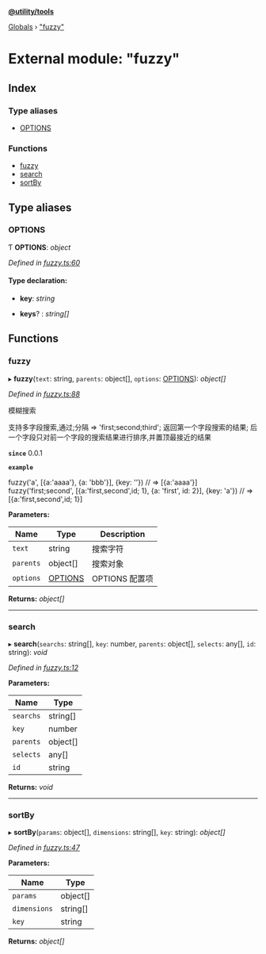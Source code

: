 **[@utility/tools](../README.md)**

[Globals](../globals.md) › ["fuzzy"](_fuzzy_.md)

# External module: "fuzzy"

## Index

### Type aliases

* [OPTIONS](_fuzzy_.md#options)

### Functions

* [fuzzy](_fuzzy_.md#fuzzy)
* [search](_fuzzy_.md#search)
* [sortBy](_fuzzy_.md#sortby)

## Type aliases

###  OPTIONS

Ƭ **OPTIONS**: *object*

*Defined in [fuzzy.ts:60](https://github.com/Wimjiang/utility/blob/f148596/src/fuzzy.ts#L60)*

#### Type declaration:

* **key**: *string*

* **keys**? : *string[]*

## Functions

###  fuzzy

▸ **fuzzy**(`text`: string, `parents`: object[], `options`: [OPTIONS](_fuzzy_.md#options)): *object[]*

*Defined in [fuzzy.ts:88](https://github.com/Wimjiang/utility/blob/f148596/src/fuzzy.ts#L88)*

模糊搜索

  支持多字段搜索,通过;分隔 => 'first;second;third';
  返回第一个字段搜索的结果;
  后一个字段只对前一个字段的搜索结果进行排序,并置顶最接近的结果

**`since`** 0.0.1

**`example`** 

fuzzy('a', [{a:'aaaa'}, {a: 'bbb'}], {key: ''})
// => [{a:'aaaa'}]
fuzzy('first;second', [{a:'first,second',id; 1}, {a: 'first', id: 2}], {key: 'a'})
// => [{a:'first,second',id; 1}]

**Parameters:**

Name | Type | Description |
------ | ------ | ------ |
`text` | string | 搜索字符 |
`parents` | object[] | 搜索对象 |
`options` | [OPTIONS](_fuzzy_.md#options) | OPTIONS 配置项 |

**Returns:** *object[]*

___

###  search

▸ **search**(`searchs`: string[], `key`: number, `parents`: object[], `selects`: any[], `id`: string): *void*

*Defined in [fuzzy.ts:12](https://github.com/Wimjiang/utility/blob/f148596/src/fuzzy.ts#L12)*

**Parameters:**

Name | Type |
------ | ------ |
`searchs` | string[] |
`key` | number |
`parents` | object[] |
`selects` | any[] |
`id` | string |

**Returns:** *void*

___

###  sortBy

▸ **sortBy**(`params`: object[], `dimensions`: string[], `key`: string): *object[]*

*Defined in [fuzzy.ts:47](https://github.com/Wimjiang/utility/blob/f148596/src/fuzzy.ts#L47)*

**Parameters:**

Name | Type |
------ | ------ |
`params` | object[] |
`dimensions` | string[] |
`key` | string |

**Returns:** *object[]*